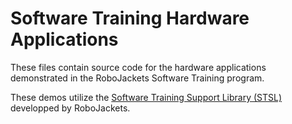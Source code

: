 # Software Training Hardware Applications #

These files contain source code for the hardware applications demonstrated in the RoboJackets Software Training program.

These demos utilize the [Software Training Support Library (STSL)](https://github.com/RoboJackets/stsl) developped by RoboJackets.



